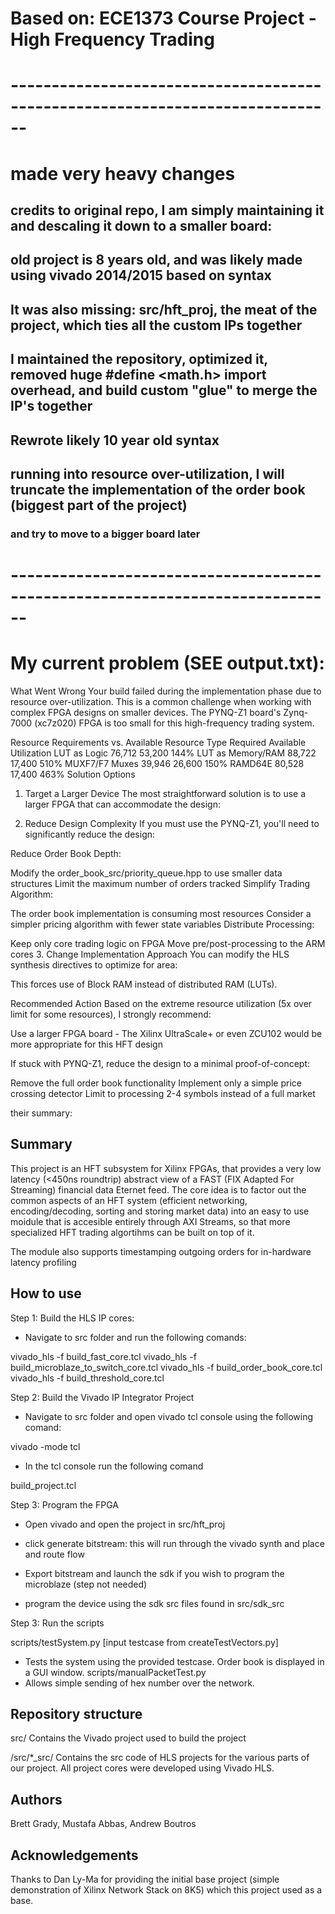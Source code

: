 Based on: ECE1373 Course Project - High Frequency Trading
===============================================

# ------------------------------------------------------------------------------
# made very heavy changes
## credits to original repo, I am simply maintaining it and descaling it down to a smaller board:
## old project is 8 years old, and was likely made using vivado 2014/2015 based on syntax
## It was also missing: src/hft_proj, the meat of the project, which ties all the custom IPs together 
## I maintained the repository, optimized it, removed huge #define <math.h> import overhead, and build custom "glue" to merge the IP's together 
## Rewrote likely 10 year old syntax 
## running into resource over-utilization, I will truncate the implementation of the order book (biggest part of the project) 
### and try to move to a bigger board later 
# ------------------------------------------------------------------------------

# My current problem (SEE output.txt):

What Went Wrong
Your build failed during the implementation phase due to resource over-utilization. This is a common challenge when working with complex FPGA designs on smaller devices. The PYNQ-Z1 board's Zynq-7000 (xc7z020) FPGA is too small for this high-frequency trading system.

Resource Requirements vs. Available
Resource Type	Required	Available	Utilization
LUT as Logic	76,712	53,200	144%
LUT as Memory/RAM	88,722	17,400	510%
MUXF7/F7 Muxes	39,946	26,600	150%
RAMD64E	80,528	17,400	463%
Solution Options
1. Target a Larger Device
The most straightforward solution is to use a larger FPGA that can accommodate the design:

2. Reduce Design Complexity
If you must use the PYNQ-Z1, you'll need to significantly reduce the design:

Reduce Order Book Depth:

Modify the order_book_src/priority_queue.hpp to use smaller data structures
Limit the maximum number of orders tracked
Simplify Trading Algorithm:

The order book implementation is consuming most resources
Consider a simpler pricing algorithm with fewer state variables
Distribute Processing:

Keep only core trading logic on FPGA
Move pre/post-processing to the ARM cores
3. Change Implementation Approach
You can modify the HLS synthesis directives to optimize for area:

This forces use of Block RAM instead of distributed RAM (LUTs).

Recommended Action
Based on the extreme resource utilization (5x over limit for some resources), I strongly recommend:

Use a larger FPGA board - The Xilinx UltraScale+ or even ZCU102 would be more appropriate for this HFT design

If stuck with PYNQ-Z1, reduce the design to a minimal proof-of-concept:

Remove the full order book functionality
Implement only a simple price crossing detector
Limit to processing 2-4 symbols instead of a full market


their summary:

Summary
-----------------------------
This project is an HFT subsystem for Xilinx FPGAs, that provides a very low latency 
(<450ns roundtrip) abstract view of a FAST (FIX Adapted For Streaming) financial data
Eternet feed. The core idea is to factor out the common aspects of an HFT system 
(efficient networking, encoding/decoding, sorting and storing market data) into an 
easy to use moidule that is accesible entirely through AXI Streams, so that more 
specialized HFT trading algortihms can be built on top of it.

The module also supports timestamping outgoing orders for in-hardware latency profiling

How to use
----------

Step 1: Build the HLS IP cores:

- Navigate to src folder and run the following comands:

vivado_hls -f build_fast_core.tcl
vivado_hls -f build_microblaze_to_switch_core.tcl
vivado_hls -f build_order_book_core.tcl
vivado_hls -f build_threshold_core.tcl

Step 2: Build the Vivado IP Integrator Project

- Navigate to src folder and open vivado tcl console using the following comand:

vivado -mode tcl

- In the tcl console run the following comand

build_project.tcl

Step 3: Program the FPGA 

- Open vivado and open the project in src/hft_proj

- click generate bitstream: this will run through the vivado synth and place and route flow

- Export bitstream and launch the sdk if you wish to program the microblaze (step not needed)

- program the device using the sdk src files found in src/sdk_src

Step 3: Run the scripts

scripts/testSystem.py [input testcase from createTestVectors.py]
   - Tests the system using the provided testcase. Order book is displayed in a GUI window.
scripts/manualPacketTest.py
   - Allows simple sending of hex number over the network. 

Repository structure
--------------------
src/
Contains the Vivado project used to build the project

/src/*_src/
Contains the src code of HLS projects for the various parts of our project. All project cores
 were developed using Vivado HLS. 

Authors
-------
Brett Grady, Mustafa Abbas, Andrew Boutros

Acknowledgements
----------------
Thanks to Dan Ly-Ma for providing the initial base project (simple demonstration
 of Xilinx Network Stack on 8K5) which this project used as a base.

